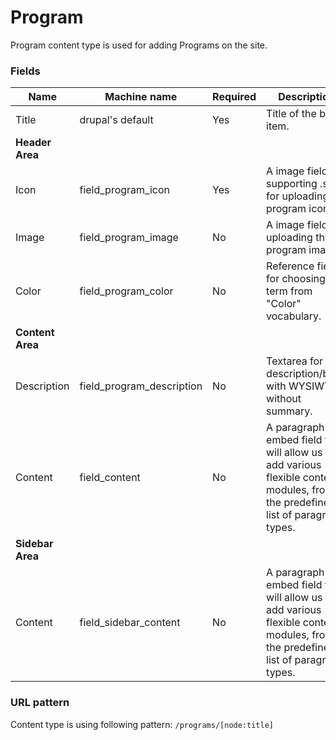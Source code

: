# Program
Program content type is used for adding Programs on the site.

### Fields
| Name  | Machine name | Required | Description |
| ------------- | ------------- | ------------- | ------------- |
| Title  | drupal's default  | Yes | Title of the blog item. |
| **Header Area** ||||
| Icon | field\_program_icon | Yes | A image field, supporting .svg for uploading the program icon. |
| Image | field\_program_image | No | A image field, for uploading the program image. |
| Color | field\_program_color | No | Reference field for choosing the term from "Color" vocabulary. |
| **Content Area** ||||
| Description | field\_program_description | No | Textarea for the description/body with WYSIWYG, without summary. |
| Content | field_content | No | A paragraph embed field that will allow us to add various flexible content modules, from the predefined list of paragraph types. |
| **Sidebar Area** ||||
| Content | field\_sidebar_content | No | A paragraph embed field that will allow us to add various flexible content modules, from the predefined list of paragraph types. |

### URL pattern

Content type is using following pattern:
`/programs/[node:title]`

